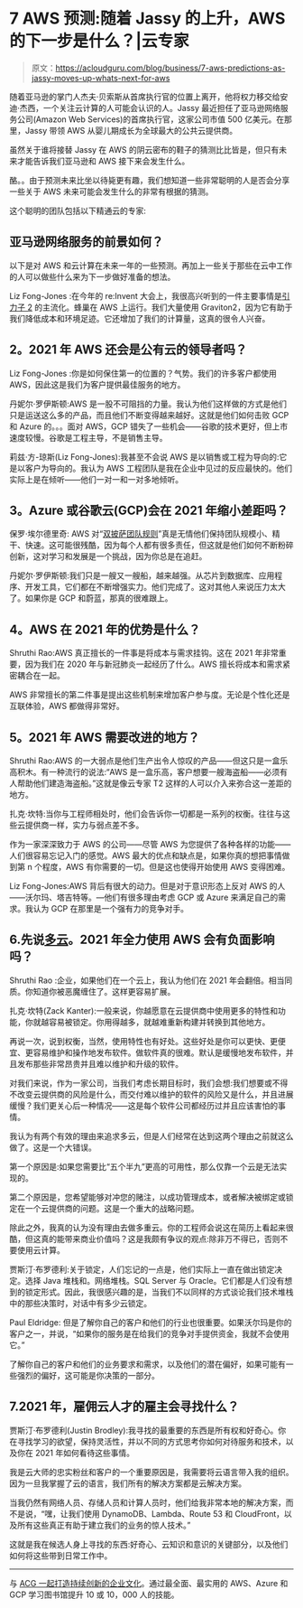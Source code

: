 # 7 AWS 预测:随着 Jassy 的上升，AWS 的下一步是什么？|云专家

> 原文：<https://acloudguru.com/blog/business/7-aws-predictions-as-jassy-moves-up-whats-next-for-aws>

随着亚马逊的掌门人杰夫·贝索斯从首席执行官的位置上离开，他将权力移交给安迪·杰西，一个关注云计算的人可能会认识的人。Jassy 最近担任了亚马逊网络服务公司(Amazon Web Services)的首席执行官，这家公司市值 500 亿美元。在那里，Jassy 带领 AWS 从婴儿期成长为全球最大的公共云提供商。

虽然关于谁将接替 Jassy 在 AWS 的阴云密布的鞋子的猜测比比皆是，但只有未来才能告诉我们亚马逊和 AWS 接下来会发生什么。

酪。。由于预测未来比坐以待毙更有趣，我们想知道一些非常聪明的人是否会分享一些关于 AWS 未来可能会发生什么的非常有根据的猜测。

这个聪明的团队包括以下精通云的专家:

## 亚马逊网络服务的前景如何？

以下是对 AWS 和云计算在未来一年的一些预测。再加上一些关于那些在云中工作的人可以做些什么来为下一步做好准备的想法。

Liz Fong-Jones :在今年的 re:Invent 大会上，我很高兴听到的一件主要事情是[引力子 2](https://aws.amazon.com/ec2/graviton/) 的主流化。蜂巢在 AWS 上运行。我们大量使用 Graviton2，因为它有助于我们降低成本和环境足迹。它还增加了我们的计算量，这真的很令人兴奋。

## **2。2021 年 AWS 还会是公有云的领导者吗？**

Liz Fong-Jones :你是如何保住第一的位置的？气势。我们的许多客户都使用 AWS，因此这是我们为客户提供最佳服务的地方。

丹妮尔·罗伊斯顿:AWS 是一股不可阻挡的力量。我认为他们这样做的方式是他们只是运送这么多的产品，而且他们不断变得越来越好。这就是他们如何击败 GCP 和 Azure 的。。。面对 AWS，GCP 错失了一些机会——谷歌的技术更好，但上市速度较慢。谷歌是工程主导，不是销售主导。

莉兹·方-琼斯(Liz Fong-Jones):我甚至不会说 AWS 是以销售或工程为导向的:它是以客户为导向的。我认为 AWS 工程团队是我在企业中见过的反应最快的。他们实际上是在倾听——他们一对一和一对多地倾听。

## **3。Azure 或谷歌云(GCP)会在 2021 年缩小差距吗？**

保罗·埃尔德里奇: AWS 对“[双披萨团队规则](https://docs.aws.amazon.com/whitepapers/latest/introduction-devops-aws/two-pizza-teams.html)”真是无情他们保持团队规模小、精干、快速。这可能很残酷，因为每个人都有很多责任，但这就是他们如何不断粉碎创新，这对学习和发展是一个挑战，因为你总是在追赶。

丹妮尔·罗伊斯顿:我们只是一艘又一艘船，越来越强。从芯片到数据库、应用程序、开发工具，它们都在不断增强实力。他们完成了。这对其他人来说压力太大了。如果你是 GCP 和蔚蓝，那真的很难跟上。

## **4。AWS 在 2021 年的优势是什么？**

Shruthi Rao:AWS 真正擅长的一件事是将成本与需求挂钩。这在 2021 年非常重要，因为我们在 2020 年与新冠肺炎一起经历了什么。AWS 擅长将成本和需求紧密耦合在一起。

AWS 非常擅长的第二件事是提出这些机制来增加客户参与度。无论是个性化还是互联体验，AWS 都做得非常好。

## **5。2021 年 AWS 需要改进的地方？**

Shruthi Rao:AWS 的一大弱点是他们生产出令人惊叹的产品——但这只是一盒乐高积木。有一种流行的说法:“AWS 是一盒乐高，客户想要一艘海盗船——必须有人帮助他们建造海盗船。”这就是像云专家 T2 这样的人可以介入来弥合这一差距的地方。

扎克·坎特:当你与工程师相处时，他们会告诉你一切都是一系列的权衡。往往与这些云提供商一样，实力与弱点差不多。

作为一家深深致力于 AWS 的公司——尽管 AWS 为您提供了各种各样的功能——人们很容易忘记入门的感觉。AWS 最大的优点和缺点是，如果你真的想把事情做到第 n 个程度，AWS 有你需要的一切。但是这也使得开始使用 AWS 变得困难。

Liz Fong-Jones:AWS 背后有很大的动力。但是对于意识形态上反对 AWS 的人——沃尔玛、塔吉特等。—他们有很多理由考虑 GCP 或 Azure 来满足自己的需求。我认为 GCP 在那里是一个强有力的竞争对手。

## 6.先说[多云](https://acloudguru.com/blog/business/aws-just-went-multi-cloud-and-its-only-the-beginning)。2021 年全力使用 AWS 会有负面影响吗？

Shruthi Rao :企业，如果他们在一个云上，我认为他们在 2021 年会翻倍。相当同质。你知道你被恶魔缠住了。这样更容易扩展。

扎克·坎特(Zack Kanter):一般来说，你越愿意在云提供商中使用更多的特性和功能，你就越容易被锁定。你用得越多，就越难重新构建并转换到其他地方。

再说一次，说到权衡，当然，使用特性也有好处。这些好处是你可以更快、更便宜、更容易维护和操作地发布软件。做软件真的很难。默认是缓慢地发布软件，并且发布那些非常昂贵并且难以维护和升级的软件。

对我们来说，作为一家公司，当我们考虑长期目标时，我们会想:我们想要或不得不改变云提供商的风险是什么，而交付难以维护的软件的风险又是什么，并且进展缓慢？我们更关心后一种情况——这是每个软件公司都经历过并且应该害怕的事情。

我认为有两个有效的理由来追求多云，但是人们经常在达到这两个理由之前就这么做了。这是一个大错误。

第一个原因是:如果您需要比“五个半九”更高的可用性，那么仅靠一个云是无法实现的。

第二个原因是，您希望能够对冲您的赌注，以成功管理成本，或者解决被绑定或锁定在一个云提供商的问题。这是一个重大的战略问题。

除此之外，我真的认为没有理由去做多重云。你的工程师会说这在简历上看起来很酷，但这真的能带来商业价值吗？这是我颇有争议的观点:除非万不得已，否则不要使用云计算。

贾斯汀·布罗德利:关于锁定，人们忘记的一点是，他们实际上一直在做出锁定决定。选择 Java 堆栈和。网络堆栈。SQL Server 与 Oracle。它们都是人们没有想到的锁定形式。因此，我很感兴趣的是，当我们不以同样的方式谈论我们技术堆栈中的那些决策时，对话中有多少云锁定。

Paul Eldridge: 但是了解你自己的客户和他们的行业也很重要。如果沃尔玛是你的客户之一，并说，“如果你的服务是在给我们的竞争对手提供资金，我就不会使用它。”

了解你自己的客户和他们的业务要求和需求，以及他们的潜在偏好，如果可能有一些强烈的偏好，这可能是你决策的一部分。

## 7.2021 年，雇佣云人才的雇主会寻找什么？

贾斯汀·布罗德利(Justin Brodley):我寻找的最重要的东西是所有权和好奇心。你在寻找学习的欲望，保持灵活性，并以不同的方式思考你如何对待服务和技术，以及你在 2021 年如何看待这些事情。

我是云大师的忠实粉丝和客户的一个重要原因是，我需要将云语言带入我的组织。因为一旦我掌握了云的语言，我们所有的解决方案都是云解决方案。

当我仍然有网络人员、存储人员和计算人员时，他们给我非常本地的解决方案，而不是说，“嘿，让我们使用 DynamoDB、Lambda、Route 53 和 CloudFront，以及所有这些真正有助于建立我们的业务的惊人技术。”

这就是我在候选人身上寻找的东西:好奇心、云知识和意识的关键部分，以及他们如何将这些带到日常工作中。

* * *

与 [ACG 一起打造持续创新的企业文化](https://acloudguru.com/solutions/business)。通过最全面、最实用的 AWS、Azure 和 GCP 学习图书馆提升 10 或 10，000 人的技能。
